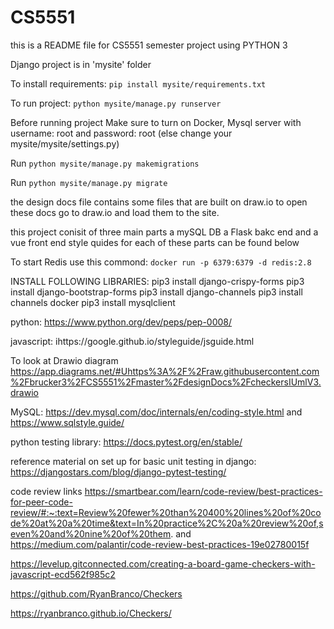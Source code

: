 # CS5551

this is a README file for CS5551 semester project using PYTHON 3

Django project is in 'mysite' folder

To install requirements: `pip install mysite/requirements.txt`

To run project: `python mysite/manage.py runserver`

Before running project Make sure to turn on Docker, Mysql server with username: root and password: root (else change your mysite/mysite/settings.py)

Run `python mysite/manage.py makemigrations`

Run `python mysite/manage.py migrate`

the design docs file contains some files that are built on 
draw.io to open these docs go to draw.io and load them to the site.

this project conisit of three main parts a mySQL DB a Flask bakc end and a vue front end 
style quides for each of these parts can be found below 

To start Redis use this commond: `docker run -p 6379:6379 -d redis:2.8`

INSTALL FOLLOWING LIBRARIES:
pip3 install django-crispy-forms
pip3 install django-bootstrap-forms
pip3 install django-channels
pip3 install channels docker
pip3 install mysqlclient


python:
https://www.python.org/dev/peps/pep-0008/

javascript:
ihttps://google.github.io/styleguide/jsguide.html

To look at Drawio diagram
https://app.diagrams.net/#Uhttps%3A%2F%2Fraw.githubusercontent.com%2Fbrucker3%2FCS5551%2Fmaster%2FdesignDocs%2FcheckersIUmlV3.drawio


MySQL:
https://dev.mysql.com/doc/internals/en/coding-style.html
and
https://www.sqlstyle.guide/


python testing library:
https://docs.pytest.org/en/stable/

reference material on set up for basic unit testing in django:
https://djangostars.com/blog/django-pytest-testing/


code review links
https://smartbear.com/learn/code-review/best-practices-for-peer-code-review/#:~:text=Review%20fewer%20than%20400%20lines%20of%20code%20at%20a%20time&text=In%20practice%2C%20a%20review%20of,seven%20and%20nine%20of%20them.
and 
https://medium.com/palantir/code-review-best-practices-19e02780015f






https://levelup.gitconnected.com/creating-a-board-game-checkers-with-javascript-ecd562f985c2

https://github.com/RyanBranco/Checkers

https://ryanbranco.github.io/Checkers/
